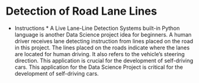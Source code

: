 # Detection of Road Lane Lines

* Instructions *
A Live Lane-Line Detection Systems built-in Python language is another Data Science project idea for beginners. A human driver receives lane detecting instruction from lines placed on the road in this project. The lines placed on the roads indicate where the lanes are located for human driving. It also refers to the vehicle’s steering direction. This application is crucial for the development of self-driving cars. This application for the Data Science Project is critical for the development of self-driving cars.
